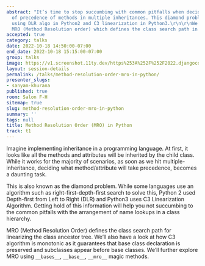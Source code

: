 ```yaml
---
abstract: "It’s time to stop succumbing with common pitfalls when deciding the order
  of precedence of methods in multiple inheritances. This diamond problem is solved
  using DLR algo in Python2 and C3 linearization in Python3.\r\n\r\nWe’ll learn about
  MRO (Method Resolution order) which defines the class search path in Python."
accepted: true
category: talks
date: 2022-10-18 14:50:00-07:00
end_date: 2022-10-18 15:15:00-07:00
group: talks
image: https://v1.screenshot.11ty.dev/https%253A%252F%252F2022.djangocon.us%252Fpresenters%252Fsanyam-khurana/opengraph/
layout: session-details
permalink: /talks/method-resolution-order-mro-in-python/
presenter_slugs:
- sanyam-khurana
published: true
room: Salon F-H
sitemap: true
slug: method-resolution-order-mro-in-python
summary: ''
tags: null
title: Method Resolution Order (MRO) in Python
track: t1
---
```


Imagine implementing inheritance in a programming language. At first, it looks like all the methods and attributes will be inherited by the child class. While it works for the majority of scenarios, as soon as we hit multiple-inheritance, deciding what method/attribute will take precedence, becomes a  daunting task.

This is also known as the diamond problem. While some languages use an algorithm such as right-first-depth-first search to solve this, Python 2 used Depth-first from Left to Right (DLR) and Python3 uses C3 Linearization Algorithm. Getting hold of this information will help you not succumbing to the common pitfalls with the arrangement of name lookups in a class hierarchy.

MRO (Method Resolution Order) defines the class search path for linearizing the class ancestor tree. We’ll also have a look at how C3 algorithm is monotonic as it guarantees that base class declaration is preserved and subclasses appear before base classes. We’ll further explore MRO using `__bases__`, `__base__`, `__mro__` magic methods.

